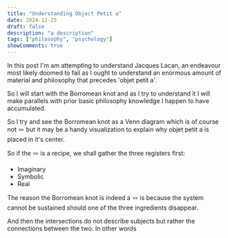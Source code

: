 ```yaml
---
title: "Understanding Object Petit α"
date: 2024-12-25
draft: false
description: "a description"
tags: ["philosophy", "psychology"]
showComments: true
---
```


In this post I'm am attempting to understand Jacques Lacan, an endeavour
most likely doomed to fail as I ought to understand an enormous amount of
material and philosophy that precedes 'objet petit a'.

So I will start with the Borromean knot and as I try to understand it I will make parallels
with prior basic philosophy knowledge I happen to have accumulated.

So I try and see the Borromean knot as a Venn diagram which is of course not :knot: but it may
be a handy visualization to explain why objet petit a is placed in it's center.

So if the :knot: is a recipe, we shall gather the three registers first:

- Imaginary
- Symbolic
- Real

The reason the Borromean knot is indeed a :knot: is because the system cannot be sustained
should one of the three ingredients disappear. 

And then the intersections do not describe subjects but rather the connections between the two.
In other words 